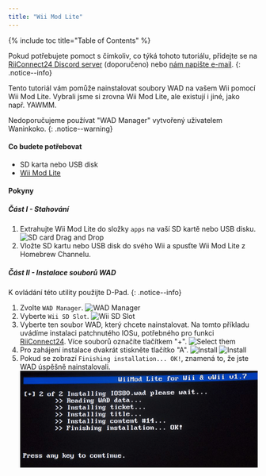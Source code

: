 ```yaml
---
title: "Wii Mod Lite"
---
```


{% include toc title="Table of Contents" %}

Pokud potřebujete pomoct s čímkoliv, co týká tohoto tutoriálu, přidejte se na [RiiConnect24 Discord server](https://discord.gg/rc24) (doporučeno) nebo [nám napište e-mail](mailto:support@riiconnect24.net).
{: .notice--info}

Tento tutoriál vám pomůže nainstalovat soubory WAD na vašem Wii pomocí Wii Mod Lite. Vybrali jsme si zrovna Wii Mod Lite, ale existují i jiné, jako např. YAWMM.

Nedoporučujeme používat "WAD Manager" vytvořený uživatelem Waninkoko.
{: .notice--warning}

#### Co budete potřebovat
* SD karta nebo USB disk
* [Wii Mod Lite](https://github.com/RiiConnect24/Wii-Mod-Lite/releases)

#### Pokyny

##### Část I - Stahování

1. Extrahujte Wii Mod Lite do složky `apps` na vaší SD kartě nebo USB disku. ![SD card Drag and Drop](/images/WiiModLite/1.gif)
2. Vložte SD kartu nebo USB disk do svého Wii a spusťte Wii Mod Lite z Homebrew Channelu.

##### Část II - Instalace souborů WAD

K ovládání této utility použijte D-Pad.
{: .notice--info}

1. Zvolte `WAD Manager`. ![WAD Manager](/images/WiiModLite/2.png)
2. Vyberte `Wii SD Slot`. ![Wii SD Slot](/images/WiiModLite/3.png)
3. Vyberte ten soubor WAD, který chcete nainstalovat. Na tomto příkladu uvádíme instalaci patchnutého IOSu, potřebného pro funkci [RiiConnect24](riiconnect24). Více souborů označíte tlačítkem "+". ![Select them](/images/WiiModLite/4.gif)
4. Pro zahájení instalace dvakrát stiskněte tlačítko "A". ![Install](/images/WiiModLite/5.png) ![Install](/images/WiiModLite/6.png)
5. Pokud se zobrazí `Finishing installation... OK!`, znamená to, že jste WAD úspěšně nainstalovali. ![Complete](/images/WiiModLite/7.png) 
